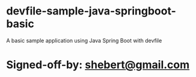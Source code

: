# devfile-sample-java-springboot-basic
A basic sample application using Java Spring Boot with devfile

# Signed-off-by: shebert@gmail.com
